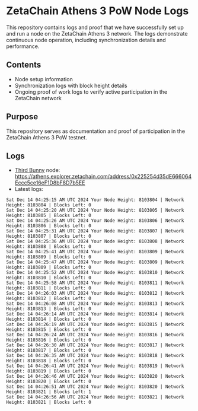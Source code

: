 # ZetaChain Athens 3 PoW Node Logs
This repository contains logs and proof that we have successfully set up and run a node on the ZetaChain Athens 3 network. The logs demonstrate continuous node operation, including synchronization details and performance.

## Contents
- Node setup information
- Synchronization logs with block height details
- Ongoing proof of work logs to verify active participation in the ZetaChain network

## Purpose
This repository serves as documentation and proof of participation in the ZetaChain Athens 3 PoW testnet.

## Logs

- [Third Bunny](https://thirdbunny.xyz/) node: https://athens.explorer.zetachain.com/address/0x225254d35dE666064Eccc5ce16eF1D8bF8D7b5EE
- Latest logs:
```
Sat Dec 14 04:25:15 AM UTC 2024 Your Node Height: 8103804 | Network Height: 8103804 | Blocks Left: 0
Sat Dec 14 04:25:20 AM UTC 2024 Your Node Height: 8103805 | Network Height: 8103805 | Blocks Left: 0
Sat Dec 14 04:25:26 AM UTC 2024 Your Node Height: 8103806 | Network Height: 8103806 | Blocks Left: 0
Sat Dec 14 04:25:31 AM UTC 2024 Your Node Height: 8103807 | Network Height: 8103807 | Blocks Left: 0
Sat Dec 14 04:25:36 AM UTC 2024 Your Node Height: 8103808 | Network Height: 8103808 | Blocks Left: 0
Sat Dec 14 04:25:41 AM UTC 2024 Your Node Height: 8103809 | Network Height: 8103809 | Blocks Left: 0
Sat Dec 14 04:25:47 AM UTC 2024 Your Node Height: 8103809 | Network Height: 8103809 | Blocks Left: 0
Sat Dec 14 04:25:52 AM UTC 2024 Your Node Height: 8103810 | Network Height: 8103810 | Blocks Left: 0
Sat Dec 14 04:25:58 AM UTC 2024 Your Node Height: 8103811 | Network Height: 8103811 | Blocks Left: 0
Sat Dec 14 04:26:03 AM UTC 2024 Your Node Height: 8103812 | Network Height: 8103812 | Blocks Left: 0
Sat Dec 14 04:26:08 AM UTC 2024 Your Node Height: 8103813 | Network Height: 8103813 | Blocks Left: 0
Sat Dec 14 04:26:14 AM UTC 2024 Your Node Height: 8103814 | Network Height: 8103814 | Blocks Left: 0
Sat Dec 14 04:26:19 AM UTC 2024 Your Node Height: 8103815 | Network Height: 8103815 | Blocks Left: 0
Sat Dec 14 04:26:24 AM UTC 2024 Your Node Height: 8103816 | Network Height: 8103816 | Blocks Left: 0
Sat Dec 14 04:26:30 AM UTC 2024 Your Node Height: 8103817 | Network Height: 8103817 | Blocks Left: 0
Sat Dec 14 04:26:35 AM UTC 2024 Your Node Height: 8103818 | Network Height: 8103818 | Blocks Left: 0
Sat Dec 14 04:26:41 AM UTC 2024 Your Node Height: 8103819 | Network Height: 8103819 | Blocks Left: 0
Sat Dec 14 04:26:46 AM UTC 2024 Your Node Height: 8103820 | Network Height: 8103820 | Blocks Left: 0
Sat Dec 14 04:26:51 AM UTC 2024 Your Node Height: 8103820 | Network Height: 8103821 | Blocks Left: 1
Sat Dec 14 04:26:56 AM UTC 2024 Your Node Height: 8103821 | Network Height: 8103821 | Blocks Left: 0
```
